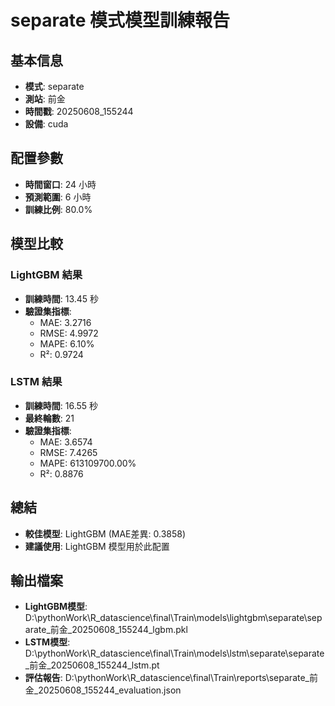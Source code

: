
# separate 模式模型訓練報告

## 基本信息
- **模式**: separate
- **測站**: 前金
- **時間戳**: 20250608_155244
- **設備**: cuda

## 配置參數
- **時間窗口**: 24 小時
- **預測範圍**: 6 小時
- **訓練比例**: 80.0%

## 模型比較

### LightGBM 結果

- **訓練時間**: 13.45 秒
- **驗證集指標**:
  - MAE: 3.2716
  - RMSE: 4.9972
  - MAPE: 6.10%
  - R²: 0.9724

### LSTM 結果

- **訓練時間**: 16.55 秒
- **最終輪數**: 21
- **驗證集指標**:
  - MAE: 3.6574
  - RMSE: 7.4265
  - MAPE: 613109700.00%
  - R²: 0.8876

## 總結

- **較佳模型**: LightGBM (MAE差異: 0.3858)
- **建議使用**: LightGBM 模型用於此配置


## 輸出檔案
- **LightGBM模型**: D:\pythonWork\R_datascience\final\Train\models\lightgbm\separate\separate_前金_20250608_155244_lgbm.pkl
- **LSTM模型**: D:\pythonWork\R_datascience\final\Train\models\lstm\separate\separate_前金_20250608_155244_lstm.pt
- **評估報告**: D:\pythonWork\R_datascience\final\Train\reports\separate_前金_20250608_155244_evaluation.json
